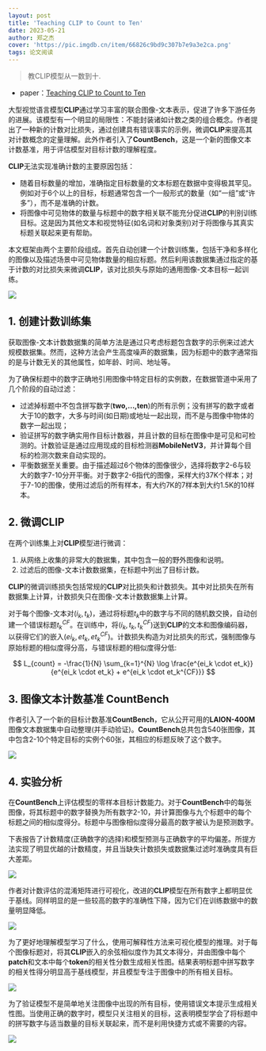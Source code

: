 ```yaml
---
layout: post
title: 'Teaching CLIP to Count to Ten'
date: 2023-05-21
author: 郑之杰
cover: 'https://pic.imgdb.cn/item/66826c9bd9c307b7e9a3e2ca.png'
tags: 论文阅读
---
```


> 教CLIP模型从一数到十.

- paper：[Teaching CLIP to Count to Ten](https://arxiv.org/abs/2302.12066)

大型视觉语言模型**CLIP**通过学习丰富的联合图像-文本表示，促进了许多下游任务的进展。该模型有一个明显的局限性：不能封装诸如计数之类的组合概念。作者提出了一种新的计数对比损失，通过创建具有错误事实的示例，微调**CLIP**来提高其对计数概念的定量理解。此外作者引入了**CountBench**，这是一个新的图像文本计数基准，用于评估模型对目标计数的理解程度。

**CLIP**无法实现准确计数的主要原因包括：
- 随着目标数量的增加，准确指定目标数量的文本标题在数据中变得极其罕见。例如对于6个以上的目标，标题通常包含一个一般形式的数量（如“一组”或“许多”），而不是准确的计数。
- 将图像中可见物体的数量与标题中的数字相关联不能充分促进**CLIP**的判别训练目标。这是因为其他文本和视觉特征(如名词和对象类别)对于将图像与其真实标题关联起来更有帮助。

本文框架由两个主要阶段组成。首先自动创建一个计数训练集，包括干净和多样化的图像以及描述场景中可见物体数量的相应标题。然后利用该数据集通过指定的基于计数的对比损失来微调**CLIP**，该对比损失与原始的通用图像-文本目标一起训练。

![](https://pic.imgdb.cn/item/668276cdd9c307b7e9b40cdb.png)


## 1. 创建计数训练集

获取图像-文本计数数据集的简单方法是通过只考虑标题包含数字的示例来过滤大规模数据集。然而，这种方法会产生高度噪声的数据集，因为标题中的数字通常指的是与计数无关的其他属性，如年龄、时间、地址等。

为了确保标题中的数字正确地引用图像中特定目标的实例数，在数据管道中采用了几个阶段的自动过滤：
- 过滤掉标题中不包含拼写数字(**two,...,ten**)的所有示例；没有拼写的数字或者大于10的数字，大多与时间(如日期)或地址一起出现，而不是与图像中物体的数字一起出现；
- 验证拼写的数字确实用作目标计数器，并且计数的目标在图像中是可见和可检测的。计数验证是通过应用现成的目标检测器**MobileNetV3**，并计算每个目标的检测次数来自动实现的。
- 平衡数据至关重要。由于描述超过6个物体的图像很少，选择将数字2-6与较大的数字7-10分开平衡。对于数字2-6指代的图像，采样大约37K个样本；对于7-10的图像，使用过滤后的所有样本，有大约7K的7样本到大约1.5K的10样本。

## 2. 微调CLIP

在两个训练集上对**CLIP**模型进行微调：
1. 从网络上收集的非常大的数据集，其中包含一般的野外图像和说明。
2. 过滤后的图像-文本计数数据集，在标题中列出了目标计数。

**CLIP**的微调训练损失包括常规的**CLIP**对比损失和计数损失。其中对比损失在所有数据集上计算，计数损失只在图像-文本计数数据集上计算。

对于每个图像-文本对$(i_k, t_k)$，通过将标题$t_k$中的数字与不同的随机数交换，自动创建一个错误标题$t_k^{CF}$。在训练中，将$(i_k, t_k, t_k^{CF})$送到**CLIP**的文本和图像编码器，以获得它们的嵌入$(ei_k, et_k, et_k^{CF})$。计数损失构造为对比损失的形式，强制图像与原始标题的相似度得分高，与错误标题的相似度得分低:

$$
L_{count} = -\frac{1}{N} \sum_{k=1}^{N} \log \frac{e^{ei_k \cdot et_k}} {e^{ei_k \cdot et_k} + e^{ei_k \cdot et_k^{CF}}}
$$

## 3. 图像文本计数基准 CountBench

作者引入了一个新的目标计数基准**CountBench**，它从公开可用的**LAION-400M**图像文本数据集中自动整理(并手动验证)。**CountBench**总共包含540张图像，其中包含2-10个特定目标的实例个60张，其相应的标题反映了这个数字。

![](https://pic.imgdb.cn/item/66827b61d9c307b7e9bac4ff.png)

## 4. 实验分析

在**CountBench**上评估模型的零样本目标计数能力。对于**CountBench**中的每张图像，将其标题中的数字替换为所有数字2-10，并计算图像与九个标题中的每个标题之间的相似度得分。标题中与图像相似度得分最高的数字被认为是预测数字。

下表报告了计数精度(正确数字的选择)和模型预测与正确数字的平均偏差。所提方法实现了明显优越的计数精度，并且当缺失计数损失或数据集过滤时准确度具有巨大差距。

![](https://pic.imgdb.cn/item/668287d3d9c307b7e9ce926b.png)

作者对计数评估的混淆矩阵进行可视化，改进的**CLIP**模型在所有数字上都明显优于基线。同样明显的是一些较高的数字的准确性下降，因为它们在训练数据中的数量明显降低。

![](https://pic.imgdb.cn/item/66828860d9c307b7e9cf8f02.png)

为了更好地理解模型学习了什么，使用可解释性方法来可视化模型的推理。对于每个图像标题对，将其**CLIP**嵌入的余弦相似度作为其文本得分，并由图像中每个**patch**和文本中每个**token**的相关性分数生成相关性图。结果表明标题中拼写数字的相关性得分明显高于基线模型，并且模型专注于图像中的所有相关目标。

![](https://pic.imgdb.cn/item/66828e68d9c307b7e9da0126.png)

为了验证模型不是简单地关注图像中出现的所有目标，使用错误文本提示生成相关性图。当使用正确的数字时，模型只关注相关的目标，这表明模型学会了将标题中的拼写数字与适当数量的目标关联起来，而不是利用快捷方式或不需要的内容。

![](https://pic.imgdb.cn/item/66828eaed9c307b7e9da6d16.png)

